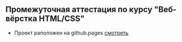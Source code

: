 ## Промежуточная аттестация по курсу "Веб-вёрстка HTML/CSS"

- Проект раположен на github.pages [смотреть](https://genmagadan.github.io/HomeworkHTML_06/)
